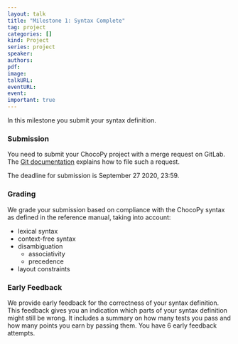 ```yaml
---
layout: talk
title: "Milestone 1: Syntax Complete"
tag: project
categories: []
kind: Project
series: project
speaker:
authors:
pdf:
image:
talkURL:
eventURL:
event:
important: true
---
```


In this milestone you submit your syntax definition.

### Submission

You need to submit your ChocoPy project with a merge request on GitLab.
The [Git documentation](/documentation/git.html#submitting-an-assignment) explains how to file such a request.

The deadline for submission is September 27 2020, 23:59.

### Grading

We grade your submission based on compliance with the ChocoPy syntax as defined in the reference manual, taking into account:

* lexical syntax
* context-free syntax
* disambiguation
  * associativity
  * precedence
* layout constraints

### Early Feedback

We provide early feedback for the correctness of your syntax definition.
This feedback gives you an indication which parts of your syntax definition might still be wrong.
It includes a summary on how many tests you pass and how many points you earn by passing them.
You have 6 early feedback attempts.
